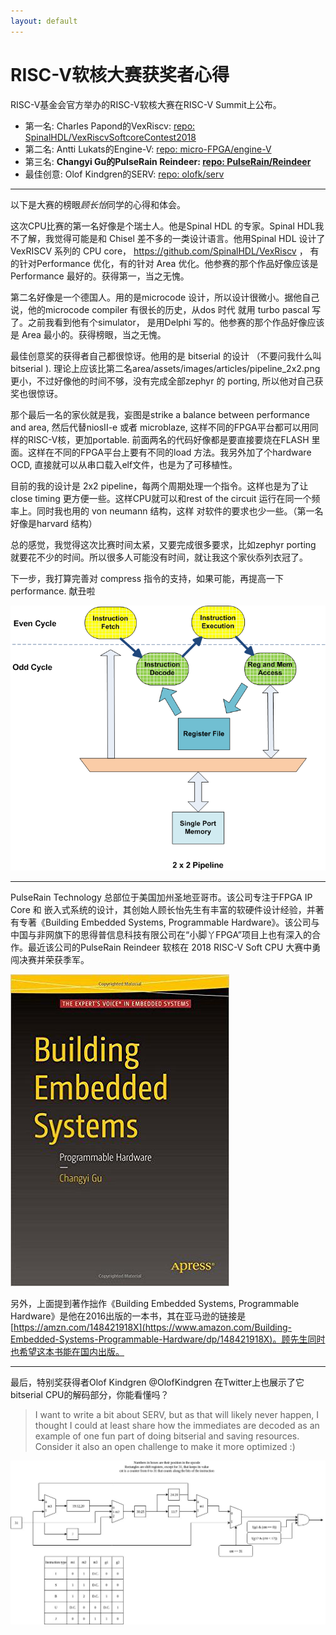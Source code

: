 ```yaml
---
layout: default
---
```


# RISC-V软核大赛获奖者心得

RISC-V基金会官方举办的RISC-V软核大赛在RISC-V Summit上公布。

* 第一名: Charles Papond的VexRiscv: [repo: SpinalHDL/VexRiscvSoftcoreContest2018](https://github.com/SpinalHDL/VexRiscvSoftcoreContest2018)
* 第二名: Antti Lukats的Engine-V: [repo: micro-FPGA/engine-V](https://github.com/micro-FPGA/engine-V)
* 第三名: **Changyi Gu的PulseRain Reindeer: [repo: PulseRain/Reindeer](https://github.com/PulseRain/Reindeer)**
* 最佳创意: Olof Kindgren的SERV: [repo: olofk/serv](https://github.com/olofk/serv)

----

以下是大赛的榜眼*顾长怡*同学的心得和体会。

这次CPU比赛的第一名好像是个瑞士人。他是Spinal HDL 的专家。Spinal HDL我不了解，我觉得可能是和 Chisel
差不多的一类设计语言。他用Spinal HDL 设计了VexRISCV 系列的 CPU core，
https://github.com/SpinalHDL/VexRiscv ， 有的针对Performance 优化，有的针对 Area
优化。他参赛的那个作品好像应该是 Performance 最好的。获得第一，当之无愧。

第二名好像是一个德国人。用的是microcode 设计，所以设计很微小。据他自己说，他的microcode compiler
有很长的历史，从dos 时代 就用 turbo pascal 写了。之前我看到他有个simulator， 是用Delphi
写的。他参赛的那个作品好像应该是 Area 最小的。获得榜眼，当之无愧。

最佳创意奖的获得者自己都很惊讶。他用的是 bitserial 的设计 （不要问我什么叫bitserial ).
理论上应该比第二名area/assets/images/articles/pipeline_2x2.png 更小，不过好像他的时间不够，没有完成全部zephyr  的 porting, 所以他对自己获奖也很惊讶。

那个最后一名的家伙就是我，妄图是strike a balance between performance and area,
然后代替niosII-e 或者 microblaze, 这样不同的FPGA平台都可以用同样的RISC-V核，更加portable.
前面两名的代码好像都是要直接要烧在FLASH 里面。这样在不同的FPGA平台上要有不同的load 方法。我另外加了个hardware
OCD, 直接就可以从串口载入elf文件，也是为了可移植性。

目前的我的设计是 2x2 pipeline，每两个周期处理一个指令。这样也是为了让close timing
更方便一些。这样CPU就可以和rest of the circuit 运行在同一个频率上。同时我也用的 von neumann 结构，这样
对软件的要求也少一些。（第一名好像是harvard 结构）

总的感觉，我觉得这次比赛时间太紧，又要完成很多要求，比如zephyr porting 就要花不少的时间。所以很多人可能没有时间，就让我这个家伙忝列衣冠了。

下一步，我打算完善对 compress 指令的支持，如果可能，再提高一下performance. 献丑啦

![2x2 pipeline](/assets/images/articles/pipeline_2x2.png)

----

PulseRain Technology 总部位于美国加州圣地亚哥市。该公司专注于FPGA IP Core 和
嵌入式系统的设计，其创始人顾长怡先生有丰富的软硬件设计经验，并著有专著《Building Embedded Systems, Programmable Hardware》。该公司与中国与非网旗下的思得普信息科技有限公司在“小脚丫FPGA”项目上也有深入的合作。最近该公司的PulseRain Reindeer 软核在 2018 RISC-V Soft CPU 大赛中勇闯决赛并荣获季军。

![Building Embedded Systems, Programmable Hardware](/assets/images/articles/book-148421918X.jpg)

另外，上面提到著作拙作《Building Embedded Systems, Programmable Hardware》是他在2016出版的一本书，其在亚马逊的链接是[https://amzn.com/148421918X](https://www.amazon.com/Building-Embedded-Systems-Programmable-Hardware/dp/148421918X)。顾先生同时也希望这本书能在国内出版。

----

最后，特别奖获得者Olof Kindgren @OlofKindgren 在Twitter上也展示了它bitserial CPU的解码部分，你能看懂吗？

> I want to write a bit about SERV, but as that will likely never happen, I thought I could at least share how the immediates are decoded as an example of one fun part of doing bitserial and saving resources. Consider it also an open challenge to make it more optimized :)

![Olof BitSerial Decoder](/assets/images/articles/serv_bitserial.jpg)
